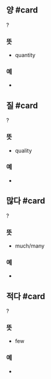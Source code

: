 
## 양 #card
?
### 뜻
- quantity
### 예
-
<!--SR:!2025-02-21,4,270-->

## 질 #card
?
### 뜻
- quality
### 예
-
<!--SR:!2025-02-20,3,250-->

## 많다 #card
?
### 뜻
- much/many
### 예
-
<!--SR:!2025-02-20,3,250-->

## 적다 #card
?
### 뜻
- few
### 예
-
